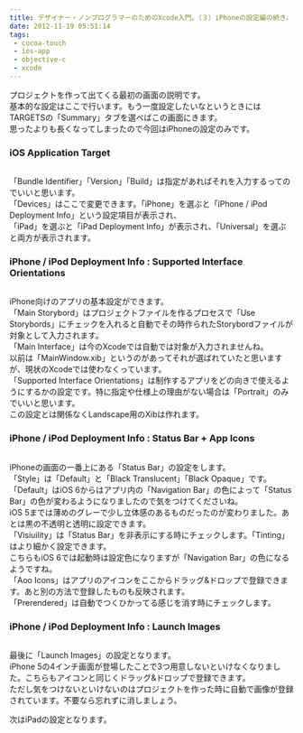 ```yaml
---
title: デザイナー・ノンプログラマーのためのXcode入門。（３）iPhoneの設定編の続き。
date: 2012-11-19 05:51:14
tags: 
 - cocoa-touch
 - ios-app
 - objective-c
 - xcode
---
```


プロジェクトを作って出てくる最初の画面の説明です。<br>
基本的な設定はここで行います。もう一度設定したいなというときにはTARGETSの「Summary」タブを選べばこの画面にきます。<br>
思ったよりも長くなってしまったので今回はiPhoneの設定のみです。

<!-- more -->

<h3>iOS Application Target</h3>

<img src="https://farm9.staticflickr.com/8482/8191165170_1d7d049587.jpg" alt="" />

「Bundle Identifier」「Version」「Build」は指定があればそれを入力するってのでいいと思います。<br>
「Devices」はここで変更できます。「iPhone」を選ぶと「iPhone / iPod Deployment Info」という設定項目が表示され、<br>
「iPad」を選ぶと「iPad Deployment Info」が表示され、「Universal」を選ぶと両方が表示されます。

<h3>iPhone / iPod Deployment Info : Supported Interface Orientations</h3>

<img src="https://farm9.staticflickr.com/8210/8191165082_be059727bf.jpg" alt="" />

iPhone向けのアプリの基本設定ができます。<br>
「Main Storybord」はプロジェクトファイルを作るプロセスで「Use Storybords」にチェックを入れると自動でその時作られたStorybordファイルが対象として入力されます。<br>
「Main Interface」は今のXcodeでは自動では対象が入力されませんね。<br>
以前は「MainWindow.xib」というのがあってそれが選ばれていたと思いますが、現状のXcodeでは使わなくっています。<br>
「Supported Interface Orientations」は制作するアプリをどの向きで使えるようにするかの設定です。特に指定や仕様上の理由がない場合は「Portrait」のみでいいと思います。<br>
この設定とは関係なくLandscape用のXibは作れます。

<h3>iPhone / iPod Deployment Info : Status Bar + App Icons</h3>

<img src="https://farm9.staticflickr.com/8342/8190081165_1159e14384.jpg" alt="" />

iPhoneの画面の一番上にある「Status Bar」の設定をします。<br>
「Style」は「Default」と「Black Translucent」「Black Opaque」です。<br>
「Default」はiOS 6からはアプリ内の「Navigation Bar」の色によって「Status Bar」の色が変わるようになりましたので気をつけてくださいね。<br>
iOS 5までは薄めのグレーで少し立体感のあるものだったのが変わりました。あとは黒の不透明と透明に設定できます。<br>
「Visiuility」は「Status Bar」を非表示にする時にチェックします。「Tinting」はより細かく設定できます。<br>
こちらもiOS 6では起動時は設定色になりますが「Navigation Bar」の色になるようですね。<br>
「Aoo Icons」はアプリのアイコンをここからドラッグ&ドロップで登録できます。あと別の方法で登録したものも反映されます。<br>
「Prerendered」は自動でつくひかってる感じを消す時にチェックします。

<h3>iPhone / iPod Deployment Info : Launch Images</h3>

<img src="https://farm9.staticflickr.com/8066/8190081089_4d4bac9b2b.jpg" alt="" />

最後に「Launch Images」の設定となります。<br>
iPhone 5の4インチ画面が登場したことで3つ用意しないといけなくなりました。こちらもアイコンと同じくドラッグ&ドロップで登録できます。<br>
ただし気をつけないといけないのはプロジェクトを作った時に自動で画像が登録されています。不要なら忘れずに消しましょう。

次はiPadの設定となります。

